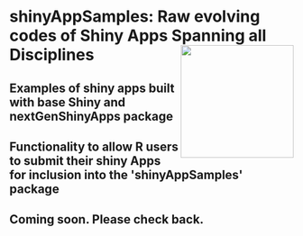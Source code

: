 # shinyAppSamples: Raw evolving codes of Shiny Apps Spanning all Disciplines <img src="https://coursewhiz.org/shinyappsampleso/hex-shinyAppSamples.png" width="200" align="right" >

## Examples of shiny apps built with base Shiny and nextGenShinyApps package

## Functionality to allow R users to submit their shiny Apps for inclusion into the 'shinyAppSamples' package

## Coming soon. Please check back. 
